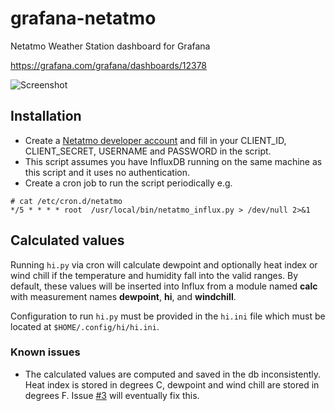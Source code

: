 # grafana-netatmo
Netatmo Weather Station dashboard for Grafana

https://grafana.com/grafana/dashboards/12378

![Screenshot](https://raw.githubusercontent.com/florianbeer/grafana-netatmo/master/screenshot.png)

## Installation

* Create a [Netatmo developer account](https://dev.netatmo.com/apidocumentation) and fill in your CLIENT_ID, CLIENT_SECRET, USERNAME and PASSWORD in the script.
* This script assumes you have InfluxDB running on the same machine as this script and it uses no authentication.
* Create a cron job to run the script periodically e.g.

```
# cat /etc/cron.d/netatmo
*/5 * * * * root  /usr/local/bin/netatmo_influx.py > /dev/null 2>&1
```

## Calculated values

Running ```hi.py``` via cron will calculate dewpoint and optionally heat index or wind chill if the temperature and humidity fall into the valid ranges. By default, these values will be inserted into Influx from a module named **calc** with measurement names **dewpoint**, **hi**, and **windchill**.

Configuration to run ```hi.py``` must be provided in the ```hi.ini``` file which must be located at ```$HOME/.config/hi/hi.ini```.

### Known issues

* The calculated values are computed and saved in the db inconsistently. Heat index is stored in degrees C, dewpoint and wind chill are stored in degrees F. Issue [#3](https://github.com/dkozinn/weather-station/issues/3) will eventually fix this.